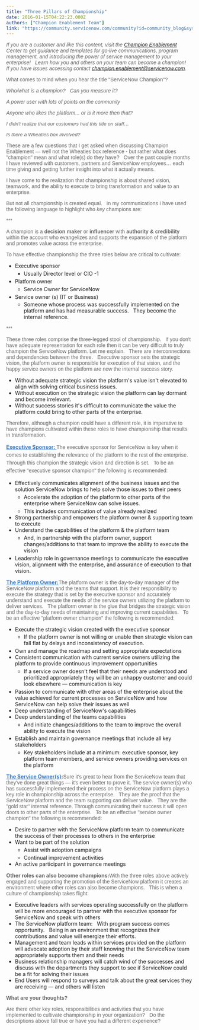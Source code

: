```yaml
---
title: "Three Pillars of Championship"
date: 2016-01-15T04:22:23.000Z
authors: ["Champion Enablement Team"]
link: "https://community.servicenow.com/community?id=community_blog&sys_id=451deea5dbd0dbc01dcaf3231f961937"
---
```

<p style="font-family: arial, sans-serif; color: #666666;"><span style="font-style: inherit; font-family: inherit;"><strong style="font-weight: inherit; font-family: inherit;"><em>If you are a customer and like this content, visit the <a title="Champion Enablement" __default_attr="2259" __jive_macro_name="community" class="jive_macro_community jive_macro" data-orig-content="Champion Enablement" data-renderedposition="9.815340995788574_352.6278381347656_170_15" href="undefined2259">Champion Enablement</a><span>   Center to get guidance and templates for go-live communications, program management, and introducing the power of service management to your enterprise!   Learn how you and others on your team can become a champion!   If you have issues accessing contact </span><a title="k-email-small" class="jive-link-email-small" href="mailto:champion.enablement@servicenow.com">champion.enablement@servicenow.com</a><span>.</span></em></strong></span></p><p style="font-family: arial, sans-serif; color: #666666;"></p><p style="font-family: arial, sans-serif; color: #666666;">What comes to mind when you hear the title "ServiceNow Champion"?</p><p style="font-family: arial, sans-serif; color: #666666;"></p><p style="font-family: arial, sans-serif; color: #666666;"><span style="font-style: inherit; font-family: inherit;"><strong style="font-weight: inherit; font-family: inherit;"><em>Who/what is a champion?   Can you measure it?</em></strong></span></p><p style="font-family: arial, sans-serif; color: #666666;"><span style="font-style: inherit; font-family: inherit;"><strong style="font-weight: inherit; font-family: inherit;"><em>A power user with lots of points on the community</em></strong></span></p><p style="font-family: arial, sans-serif; color: #666666;"><span style="font-style: inherit; font-family: inherit;"><strong style="font-weight: inherit; font-family: inherit;"><em>Anyone who likes the platform... or is it more then that?</em></strong></span></p><p style="font-family: arial, sans-serif; color: #666666;"><span style="font-weight: inherit; font-size: 13.3333px; font-family: inherit; font-style: inherit;"><strong style="font-weight: inherit; font-size: 13.3333px; font-family: inherit;"><em>I didn't realize that our customers had this title on staff…</em></strong></span></p><p style="font-family: arial, sans-serif; color: #666666;"><span style="font-weight: inherit; font-size: 13.3333px; font-family: inherit; font-style: inherit;"><strong style="font-weight: inherit; font-size: 13.3333px; font-family: inherit;"><em>Is there a Wheaties box involved?</em></strong></span></p><p></p><p style="font-family: arial, sans-serif; color: #666666;">These are a few questions that I get asked when discussing Champion Enablement — well not the Wheaties box reference - but rather what does "champion" mean and what role(s) do they have?   Over the past couple months I have reviewed with customers, partners and ServiceNow employees… each time giving and getting further insight into what it actually means.</p><p></p><p style="font-family: arial, sans-serif; color: #666666;">I have come to the realization that championship is about shared vision, teamwork, and the ability to execute to bring transformation and value to an enterprise.</p><p></p><p style="font-family: arial, sans-serif; color: #666666;">But not all championship is created equal.   In my communications I have used the following language to highlight who <span style="font-weight: inherit; font-family: inherit;"><em>key</em></span> champions are:</p><p></p><p style="font-family: arial, sans-serif; color: #666666;">***</p><p style="font-family: arial, sans-serif; color: #666666;">A champion is a <span style="font-style: inherit; font-family: inherit;"><strong>decision maker </strong></span>or <span style="font-style: inherit; font-family: inherit;"><strong>influencer</strong></span> with <span style="font-style: inherit; font-family: inherit;"><strong>authority &amp; credibility </strong></span>within the account who evangelizes and supports the expansion of the platform and promotes value across the enterprise.</p><p></p><p style="font-family: arial, sans-serif; color: #666666;">To have effective championship the three roles below are critical to cultivate:</p><ul><li>Executive sponsor<ul style="font-weight: inherit; font-style: inherit; font-family: inherit; list-style-type: disc;"><li style="margin-top: 0.5ex; margin-bottom: 0.5ex; font-weight: inherit; font-style: inherit; font-family: inherit; list-style-type: inherit;">Usually Director level or CIO -1</li></ul></li><li>Platform owner<ul><li style="margin-top: 0.5ex; margin-bottom: 0.5ex; font-weight: inherit; font-style: inherit; font-family: inherit; list-style-type: inherit;">Service Owner for ServiceNow</li></ul></li><li>Service owner (s) (IT or Business)<ul><li style="margin-top: 0.5ex; margin-bottom: 0.5ex; font-weight: inherit; font-style: inherit; font-family: inherit; list-style-type: inherit;">Someone whose process was successfully implemented on the platform and has had measurable success.   They become the internal reference.</li></ul></li></ul><p><span style="font-family: arial, sans-serif; color: #666666;">***</span></p><p><span style="font-family: arial, sans-serif; color: #666666;">These three roles comprise the three-legged stool of championship.   If you don't have adequate representation for each role then it can be very difficult to truly champion the ServiceNow platform.</span><span style="font-family: arial, sans-serif; color: #666666;"> </span><span style="font-family: arial, sans-serif; color: #666666;">Let me explain.   There are interconnections and dependencies between the three.   Executive sponsor sets the strategic vision, the platform owner is responsible for execution of that vision, and the happy service owners on the platform are now the internal success story.</span><span style="font-family: arial, sans-serif; color: #666666;"> </span></p><ul><li>Without adequate strategic vision the platform's value isn't elevated to align with solving critical business issues.</li><li>Without execution on the strategic vision the platform can lay dormant and become irrelevant.</li><li>Without success stories it's difficult to communicate the value the platform could bring to other parts of the enterprise.</li></ul><p><span style="font-family: arial, sans-serif; color: #666666;"> </span><span style="font-family: arial, sans-serif; color: #666666;">Therefore, although a champion could have a different role, it is imperative to have champions cultivated within these roles to have championship that results in transformation.</span></p><p></p><p><span style="font-family: arial, sans-serif; color: #666666;"> </span><span style="color: #666666; font-family: inherit; line-height: 1.5; font-style: inherit;"><strong><a title="" _jive_internal="true" data-containerid="3040" data-containertype="37" data-objectid="4762" data-objecttype="38" href="/community?id=community_blog&sys_id=d7fc66a5dbd0dbc01dcaf3231f9619fe" style="font-weight: inherit; font-style: inherit; font-family: inherit; color: #3778c7;">Executive Sponsor: </a></strong></span><span style="line-height: 1.5; font-family: arial, sans-serif; color: #666666;">The executive sponsor for ServiceNow is key when it comes to establishing the relevance of the platform to the rest of the enterprise.   Through this champion the strategic vision and direction is set.   To be an effective "executive sponsor champion" the following is recommended:</span></p><ul><li>Effectively communicates alignment of the business issues and the solution ServiceNow brings to help solve those issues to their peers<ul style="font-weight: inherit; font-style: inherit; font-family: inherit;"><li style="margin-top: 0.5ex; margin-bottom: 0.5ex; font-weight: inherit; font-style: inherit; font-family: inherit; list-style-type: inherit;">Accelerate the adoption of the platform to other parts of the enterprise where ServiceNow can solve issues.</li><li>This includes communication of value already realized</li></ul></li><li>Strong partnership and empowers the platform owner &amp; supporting team to execute</li><li>Understand the capabilities of the platform &amp; the platform team<ul><li style="margin-top: 0.5ex; margin-bottom: 0.5ex; font-weight: inherit; font-style: inherit; font-family: inherit; list-style-type: inherit;">And, in partnership with the platform owner, support changes/additions to that team to improve the ability to execute the vision</li></ul></li><li>Leadership role in governance meetings to communicate the executive vision, alignment with the enterprise, and assurance of execution to that vision.</li></ul><p></p><p><span style="font-family: arial, sans-serif; color: #666666;"> </span><span style="color: #666666; font-family: inherit; font-style: inherit;"><strong><a title="" _jive_internal="true" data-containerid="3040" data-containertype="37" data-objectid="4817" data-objecttype="38" href="/community?id=community_blog&sys_id=deac6625dbd0dbc01dcaf3231f96191a" style="font-weight: inherit; font-style: inherit; font-family: inherit; color: #3778c7;">The Platform Owner:</a></strong></span><span style="font-family: arial, sans-serif; color: #666666;">The platform owner is the day-to-day manager of the ServiceNow platform and the teams that support. It is their responsibility to execute the strategy that is set by the executive sponsor and accurately understand and execute the needs of the service owners utilizing the platform to deliver services.   The platform owner is the glue that bridges the strategic vision and the day-to-day needs of maintaining and improving current capabilities.   To be an effective "platform owner champion" the following is recommended:</span></p><ul><li>Execute the strategic vision created with the executive sponsor<ul style="font-weight: inherit; font-style: inherit; font-family: inherit;"><li style="margin-top: 0.5ex; margin-bottom: 0.5ex; font-weight: inherit; font-style: inherit; font-family: inherit; list-style-type: inherit;">If the platform owner is not willing or unable then strategic vision can fall flat by delays and inconsistency of execution.</li></ul></li><li>Own and manage the roadmap and setting appropriate expectations</li><li>Consistent communication with current service owners utilizing the platform to provide continuous improvement opportunities<ul><li style="margin-top: 0.5ex; margin-bottom: 0.5ex; font-weight: inherit; font-style: inherit; font-family: inherit; list-style-type: inherit;">If a service owner doesn't feel that their needs are understood and prioritized appropriately they will be an unhappy customer and could look elsewhere — communication is key</li></ul></li><li>Passion to communicate with other areas of the enterprise about the value achieved for current processes on ServiceNow and how ServiceNow can help solve their issues as well</li><li>Deep understanding of ServiceNow's capabilities</li><li>Deep understanding of the teams capabilities<ul><li style="margin-top: 0.5ex; margin-bottom: 0.5ex; font-weight: inherit; font-style: inherit; font-family: inherit; list-style-type: inherit;">And initiate changes/additions to the team to improve the overall ability to execute the vision</li></ul></li><li>Establish and maintain governance meetings that include all key stakeholders<ul><li style="margin-top: 0.5ex; margin-bottom: 0.5ex; font-weight: inherit; font-style: inherit; font-family: inherit; list-style-type: inherit;">Key stakeholders include at a minimum: executive sponsor, key platform team members, and service owners providing services on the platform</li></ul></li></ul><p></p><p><span style="font-family: arial, sans-serif; color: #666666;"> </span><span style="color: #666666; font-family: inherit; font-style: inherit;"><strong><a title="" _jive_internal="true" data-containerid="3040" data-containertype="37" data-objectid="4882" data-objecttype="38" href="/community?id=community_blog&sys_id=7f0e6e2ddbd0dbc01dcaf3231f96196b" style="font-weight: inherit; font-style: inherit; font-family: inherit; color: #3778c7;">The Service Owner(s)</a>:</strong></span><span style="font-family: arial, sans-serif; color: #666666;">Sure it's great to hear from the ServiceNow team that they've done great things — it's even better to prove it.</span><span style="font-family: arial, sans-serif; color: #666666;"> </span><span style="font-family: arial, sans-serif; color: #666666;">The service owner(s) who has successfully implemented their process on the ServiceNow platform plays a key role in championship across the enterprise.   They are the proof that the ServiceNow platform and the team supporting can deliver value.   They are the "gold star" internal reference. Through communicating their success it will open doors to other parts of the enterprise.   To be an effective "service owner champion" the following is recommended:</span></p><ul><li>Desire to partner with the ServiceNow platform team to communicate the success of their processes to others in the enterprise</li><li>Want to be part of the solution<ul style="font-weight: inherit; font-style: inherit; font-family: inherit;"><li style="margin-top: 0.5ex; margin-bottom: 0.5ex; font-weight: inherit; font-style: inherit; font-family: inherit; list-style-type: inherit;">Assist with adoption campaigns</li><li>Continual improvement activities</li></ul></li><li>An active participant in governance meetings</li></ul><p></p><p><span style="color: #666666; font-family: inherit; font-style: inherit;"><strong>Other roles can also become champions:</strong></span><span style="font-family: arial, sans-serif; color: #666666;">With the three roles above actively engaged and supporting the promotion of the ServiceNow platform it creates an environment where other roles can also become champions.   This is when a culture of championship takes flight:</span></p><ul><li>Executive leaders with services operating successfully on the platform will be more encouraged to partner with the executive sponsor for ServiceNow and speak with others</li><li>The ServiceNow platform team:   With program success comes opportunity.   Being in an environment that recognizes their contributions and value will energize their efforts.</li><li>Management and team leads within services provided on the platform will advocate adoption by their staff knowing that the ServiceNow team appropriately supports them and their needs</li><li>Business relationship managers will catch wind of the successes and discuss with the departments they support to see if ServiceNow could be a fit for solving their issues</li><li>End Users will respond to surveys and talk about the great services they are receiving — and others will listen</li></ul><p></p><p style="font-family: arial, sans-serif; color: #666666;"><span style="font-style: inherit; font-family: inherit;"><strong>What are your thoughts?</strong></span></p><p style="font-family: arial, sans-serif; color: #666666;">Are there other key roles, responsibilities and activities that you have implemented to cultivate championship in your organization?   Do the descriptions above fall true or have you had a different experience?</p>
